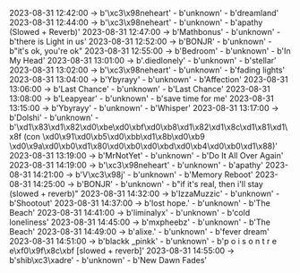 2023-08-31 12:42:00 -> b'\xc3\x98neheart' - b'unknown' - b'dreamland'
2023-08-31 12:44:00 -> b'\xc3\x98neheart' - b'unknown' - b'apathy (Slowed + Reverb)'
2023-08-31 12:47:00 -> b'Mathbonus' - b'unknown' - b'there is Light in us'
2023-08-31 12:52:00 -> b'BONJR' - b'unknown' - b"it's ok, you're ok"
2023-08-31 12:55:00 -> b'Bedroom' - b'unknown' - b'In My Head'
2023-08-31 13:01:00 -> b'.diedlonely' - b'unknown' - b'stellar'
2023-08-31 13:02:00 -> b'\xc3\x98neheart' - b'unknown' - b'fading lights'
2023-08-31 13:04:00 -> b'Ybyrayy' - b'unknown' - b'Affection'
2023-08-31 13:06:00 -> b'Last Chance' - b'unknown' - b'Last Chance'
2023-08-31 13:08:00 -> b'Leapyear' - b'unknown' - b'save time for me'
2023-08-31 13:15:00 -> b'Ybyrayy' - b'unknown' - b'Whisper'
2023-08-31 13:17:00 -> b'Dolshi' - b'unknown' - b'\xd1\x83\xd1\x82\xd0\xbe\xd0\xbf\xd0\xb8\xd1\x82\xd1\x8c\xd1\x81\xd1\x8f (con \xd0\x91\xd0\xb5\xd0\xbb\xd1\x8b\xd0\xb9 \xd0\x9a\xd0\xb0\xd1\x80\xd0\xb0\xd0\xbd\xd0\xb4\xd0\xb0\xd1\x88)'
2023-08-31 13:19:00 -> b'MrNotYet' - b'unknown' - b'Do It All Over Again'
2023-08-31 14:19:00 -> b'\xc3\x98neheart' - b'unknown' - b'apathy'
2023-08-31 14:21:00 -> b'V\xc3\x98j' - b'unknown' - b'Memory Reboot'
2023-08-31 14:25:00 -> b'BONJR' - b'unknown' - b"if it's real, then i'll stay (slowed + reverb)"
2023-08-31 14:32:00 -> b'IzzaMuzzic' - b'unknown' - b'Shootout'
2023-08-31 14:37:00 -> b'lost hope.' - b'unknown' - b'The Beach'
2023-08-31 14:41:00 -> b'liminalyx' - b'unknown' - b'cold loneliness'
2023-08-31 14:45:00 -> b'mxpheebz' - b'unknown' - b'The Beach'
2023-08-31 14:49:00 -> b'alixe.' - b'unknown' - b'fever dream'
2023-08-31 14:51:00 -> b'blackk _pinkk' - b'unknown' - b'p o i s o n  t r e e\xf0\x9f\x8c\xbf [slowed + reverb]'
2023-08-31 14:55:00 -> b'shib\xc3\xadre' - b'unknown' - b'New Dawn Fades'
